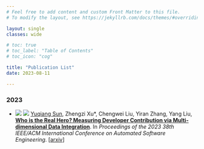 ```yaml
---
# Feel free to add content and custom Front Matter to this file.
# To modify the layout, see https://jekyllrb.com/docs/themes/#overriding-theme-defaults

layout: single
classes: wide

# toc: true
# toc_label: "Table of Contents"
# toc_icon: "cog"

title: "Publication List"
date: 2023-08-11 

---
```


### 2023

- ![](https://img.shields.io/badge/CCF-A-red?style=flat-square) [![](https://img.shields.io/badge/ASE-2023-blue?style=flat-square)](https://conf.researchr.org/details/ase-2023/ase-2023-papers/17/Who-is-the-Real-Hero-Measuring-Developer-Contribution-via-Multi-dimensional-Data-Int) <u>Yuqiang Sun</u>, Zhengzi Xu\*, Chengwei Liu, Yiran Zhang, Yang Liu, **[Who is the Real Hero? Measuring Developer Contribution via Multi-dimensional Data Integration](/publication/details/2023/2023contribution)**. In *Proceedings of the 2023 38th IEEE/ACM International Conference on Automated Software Engineering*. [[arxiv](https://arxiv.org/abs/2308.08991)]
